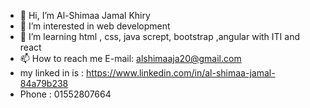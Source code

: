 - 👋 Hi, I’m Al-Shimaa Jamal Khiry
- 👀 I’m interested in web development 
- 🌱 I’m learning html , css, java scrept, bootstrap ,angular with ITI  and react 
- 📫 How to reach me E-mail: alshimaaja20@gmail.com
- my linked in is : https://www.linkedin.com/in/al-shimaa-jamal-84a79b238
- Phone : 01552807664

<!---
Shimoo2001ll/Shimoo2001ll is a ✨ special ✨ repository because its `README.md` (this file) appears on your GitHub profile.
You can click the Preview link to take a look at your changes.
--->
